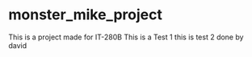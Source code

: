 # monster_mike_project
This is a project made for IT-280B 
This is a Test 1
this is test 2 done by david 